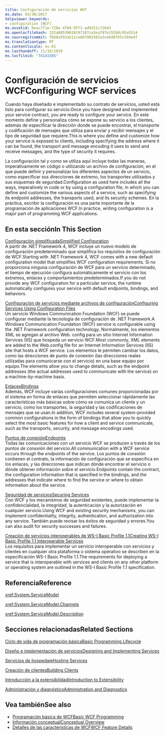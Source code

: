 ```yaml
---
title: Configuración de servicios WCF
ms.date: 03/30/2017
helpviewer_keywords:
- configuration [WCF]
ms.assetid: beac771e-f28e-4f84-9ff1-ad9251c726d3
ms.openlocfilehash: 332a88530010197187ca3ea787e152b0c95a5514
ms.sourcegitcommit: fbb8a593a511ce667992502a3ce6d8f65c594edf
ms.translationtype: MT
ms.contentlocale: es-ES
ms.lasthandoff: 11/16/2019
ms.locfileid: "74141585"
---
```

# <a name="configuring-wcf-services"></a><span data-ttu-id="b80f9-102">Configuración de servicios WCF</span><span class="sxs-lookup"><span data-stu-id="b80f9-102">Configuring WCF services</span></span>

<span data-ttu-id="b80f9-103">Cuando haya diseñado e implementado su contrato de servicios, usted está listo para configurar su servicio.</span><span class="sxs-lookup"><span data-stu-id="b80f9-103">Once you have designed and implemented your service contract, you are ready to configure your service.</span></span> <span data-ttu-id="b80f9-104">En este momento define y personaliza cómo se expone su servicio a los clientes, además de especificar la dirección donde se puede encontrar, el transporte y codificación de mensajes que utiliza para enviar y recibir mensajes y el tipo de seguridad que requiere.</span><span class="sxs-lookup"><span data-stu-id="b80f9-104">This is where you define and customize how your service is exposed to clients, including specifying the address where it can be found, the transport and message encoding it uses to send and receive messages, and the type of security it requires.</span></span>  
  
 <span data-ttu-id="b80f9-105">La configuración tal y como se utiliza aquí incluye todas las maneras, imperativamente en código o utilizando un archivo de configuración, en el que puede definir y personalizar los diferentes aspectos de un servicio, como especificar sus direcciones de extremo, los transportes utilizados y sus esquemas de seguridad.</span><span class="sxs-lookup"><span data-stu-id="b80f9-105">Configuration as used here includes all the ways, imperatively in code or by using a configuration file, in which you can define and customize the various aspects of a service, such as specifying its endpoint addresses, the transports used, and its security schemes.</span></span> <span data-ttu-id="b80f9-106">En la práctica, escribir la configuración es una parte importante de la programación de aplicaciones WCF.</span><span class="sxs-lookup"><span data-stu-id="b80f9-106">In practice, writing configuration is a major part of programming WCF applications.</span></span>  
  
## <a name="in-this-section"></a><span data-ttu-id="b80f9-107">En esta sección</span><span class="sxs-lookup"><span data-stu-id="b80f9-107">In This Section</span></span>  
 [<span data-ttu-id="b80f9-108">Configuración simplificada</span><span class="sxs-lookup"><span data-stu-id="b80f9-108">Simplified Configuration</span></span>](simplified-configuration.md)  
 <span data-ttu-id="b80f9-109">A partir de .NET Framework 4, WCF incluye un nuevo modelo de configuración predeterminado que simplifica los requisitos de configuración de WCF.</span><span class="sxs-lookup"><span data-stu-id="b80f9-109">Starting with .NET Framework 4, WCF comes with a new default configuration model that simplifies WCF configuration requirements.</span></span> <span data-ttu-id="b80f9-110">Si no proporciona ninguna configuración de WCF para un servicio determinado, el tiempo de ejecución configura automáticamente el servicio con los extremos, enlaces y comportamientos predeterminados.</span><span class="sxs-lookup"><span data-stu-id="b80f9-110">If you do not provide any WCF configuration for a particular service, the runtime automatically configures your service with default endpoints, bindings, and behaviors.</span></span>  
  
 [<span data-ttu-id="b80f9-111">Configuración de servicios mediante archivos de configuración</span><span class="sxs-lookup"><span data-stu-id="b80f9-111">Configuring Services Using Configuration Files</span></span>](configuring-services-using-configuration-files.md)  
 <span data-ttu-id="b80f9-112">Un servicio Windows Communication Foundation (WCF) se puede configurar mediante la tecnología de configuración de .NET Framework.</span><span class="sxs-lookup"><span data-stu-id="b80f9-112">A Windows Communication Foundation (WCF) service is configurable using the .NET Framework configuration technology.</span></span> <span data-ttu-id="b80f9-113">Normalmente, los elementos XML se agregan al archivo Web. config para un sitio Internet Information Services (IIS) que hospeda un servicio WCF.</span><span class="sxs-lookup"><span data-stu-id="b80f9-113">Most commonly, XML elements are added to the Web.config file for an Internet Information Services (IIS) site that hosts a WCF service.</span></span> <span data-ttu-id="b80f9-114">Los elementos le permiten cambiar los datos, como las direcciones de punto de conexión (las direcciones reales utilizadas para comunicarse con el servicio) en una base equipo por equipo.</span><span class="sxs-lookup"><span data-stu-id="b80f9-114">The elements allow you to change details, such as the endpoint addresses (the actual addresses used to communicate with the service) on a machine-by-machine basis.</span></span>  
  
 [<span data-ttu-id="b80f9-115">Enlaces</span><span class="sxs-lookup"><span data-stu-id="b80f9-115">Bindings</span></span>](bindings.md)  
 <span data-ttu-id="b80f9-116">Además, WCF incluye varias configuraciones comunes proporcionadas por el sistema en forma de enlaces que permiten seleccionar rápidamente las características más básicas sobre cómo se comunica un cliente y un servicio, como los transportes, la seguridad y las codificaciones de mensajes que se usan.</span><span class="sxs-lookup"><span data-stu-id="b80f9-116">In addition, WCF includes several system-provided common configurations in the form of bindings that allow you to quickly select the most basic features for how a client and service communicate, such as the transports, security, and message encodings used.</span></span>  
  
 [<span data-ttu-id="b80f9-117">Puntos de conexión</span><span class="sxs-lookup"><span data-stu-id="b80f9-117">Endpoints</span></span>](endpoints.md)  
 <span data-ttu-id="b80f9-118">Todas las comunicaciones con un servicio WCF se producen a través de los *puntos de conexión* del servicio.</span><span class="sxs-lookup"><span data-stu-id="b80f9-118">All communication with a WCF service occurs through the *endpoints* of the service.</span></span> <span data-ttu-id="b80f9-119">Los puntos de conexión contienen el contrato, la información de configuración que se especifica en los enlaces, y las direcciones que indican dónde encontrar el servicio o dónde obtener información sobre el servicio.</span><span class="sxs-lookup"><span data-stu-id="b80f9-119">Endpoints contain the contract, the configuration information that is specified in the bindings, and the addresses that indicate where to find the service or where to obtain information about the service.</span></span>  
  
 [<span data-ttu-id="b80f9-120">Seguridad de servicios</span><span class="sxs-lookup"><span data-stu-id="b80f9-120">Securing Services</span></span>](securing-services.md)  
 <span data-ttu-id="b80f9-121">Con WCF y los mecanismos de seguridad existentes, puede implementar la confidencialidad, la integridad, la autenticación y la autorización en cualquier servicio.</span><span class="sxs-lookup"><span data-stu-id="b80f9-121">Using WCF and existing security mechanisms, you can implement confidentiality, integrity, authentication, and authorization into any service.</span></span> <span data-ttu-id="b80f9-122">También puede revisar los éxitos de seguridad y errores.</span><span class="sxs-lookup"><span data-stu-id="b80f9-122">You can also audit for security successes and failures.</span></span>  
  
 [<span data-ttu-id="b80f9-123">Creación de servicios interoperables de WS-I Basic Profile 1.1</span><span class="sxs-lookup"><span data-stu-id="b80f9-123">Creating WS-I Basic Profile 1.1 Interoperable Services</span></span>](./creating-ws-i-basic-profile-1-1-interoperable-services.md)  
 <span data-ttu-id="b80f9-124">Los requisitos para implementar un servicio interoperable con servicios y clientes en cualquier otra plataforma o sistema operativo se describen en la especificación WS-I Basic Profile 1.1.</span><span class="sxs-lookup"><span data-stu-id="b80f9-124">The requirements for deploying a service that is interoperable with services and clients on any other platform or operating system are outlined in the WS-I Basic Profile 1.1 specification.</span></span>  
  
## <a name="reference"></a><span data-ttu-id="b80f9-125">Referencia</span><span class="sxs-lookup"><span data-stu-id="b80f9-125">Reference</span></span>  
 <xref:System.ServiceModel>  
  
 <xref:System.ServiceModel.Channels>  
  
 <xref:System.ServiceModel.Description>  
  
## <a name="related-sections"></a><span data-ttu-id="b80f9-126">Secciones relacionadas</span><span class="sxs-lookup"><span data-stu-id="b80f9-126">Related Sections</span></span>  
 [<span data-ttu-id="b80f9-127">Ciclo de vida de programación básica</span><span class="sxs-lookup"><span data-stu-id="b80f9-127">Basic Programming Lifecycle</span></span>](basic-programming-lifecycle.md)  
  
 [<span data-ttu-id="b80f9-128">Diseño e implementación de servicios</span><span class="sxs-lookup"><span data-stu-id="b80f9-128">Designing and Implementing Services</span></span>](designing-and-implementing-services.md)  
  
 [<span data-ttu-id="b80f9-129">Servicios de hospedaje</span><span class="sxs-lookup"><span data-stu-id="b80f9-129">Hosting Services</span></span>](hosting-services.md)  
  
 [<span data-ttu-id="b80f9-130">Creación de clientes</span><span class="sxs-lookup"><span data-stu-id="b80f9-130">Building Clients</span></span>](building-clients.md)  
  
 [<span data-ttu-id="b80f9-131">Introducción a la extensibilidad</span><span class="sxs-lookup"><span data-stu-id="b80f9-131">Introduction to Extensibility</span></span>](introduction-to-extensibility.md)  
  
 [<span data-ttu-id="b80f9-132">Administración y diagnóstico</span><span class="sxs-lookup"><span data-stu-id="b80f9-132">Administration and Diagnostics</span></span>](./diagnostics/index.md)  
  
## <a name="see-also"></a><span data-ttu-id="b80f9-133">Vea también</span><span class="sxs-lookup"><span data-stu-id="b80f9-133">See also</span></span>

- [<span data-ttu-id="b80f9-134">Programación básica de WCF</span><span class="sxs-lookup"><span data-stu-id="b80f9-134">Basic WCF Programming</span></span>](basic-wcf-programming.md)
- [<span data-ttu-id="b80f9-135">Información conceptual</span><span class="sxs-lookup"><span data-stu-id="b80f9-135">Conceptual Overview</span></span>](conceptual-overview.md)
- [<span data-ttu-id="b80f9-136">Detalles de las características de WCF</span><span class="sxs-lookup"><span data-stu-id="b80f9-136">WCF Feature Details</span></span>](./feature-details/index.md)
